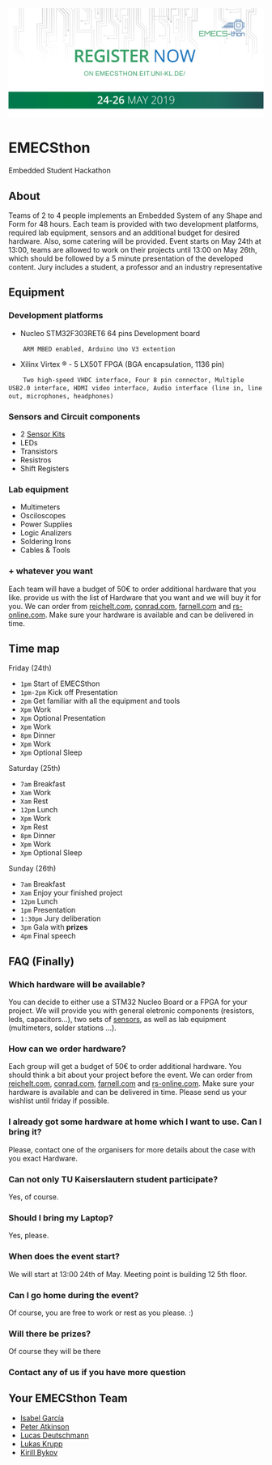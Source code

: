![EMECSthon](EMECSthon-Banner.jpg?raw=true "EMECSthon")

# EMECSthon

Embedded Student Hackathon

## About

Teams of 2 to 4 people implements an Embedded System of any Shape and Form for 48 hours. Each team is provided with two development platforms, required lab equipment, sensors and an additional budget for desired hardware. Also, some catering will be provided. Event starts on May 24th at 13:00, teams are allowed to work on their projects until 13:00 on May 26th, which should be followed by a 5 minute presentation of the developed content. Jury includes a student, a professor and an industry representative 

## Equipment

### Development platforms

* Nucleo STM32F303RET6 64 pins Development board

```
    ARM MBED enabled, Arduino Uno V3 extention
```

* Xilinx Virtex ® - 5 LX50T FPGA (BGA encapsulation, 1136 pin)

```
    Two high-speed VHDC interface, Four 8 pin connector, Multiple USB2.0 interface, HDMI video interface, Audio interface (line in, line out, microphones, headphones)
```

### Sensors and Circuit components

* 2 [Sensor Kits](https://www.reichelt.de/arduino-40-in-1-sensor-kit-sensors-and-modules-ard-sensor-kit-2-p159951.html?GROUPID=8244&START=0&OFFSET=16&SID=92XK25ZawQAUAAAC5KkhA45f6fe75137e2419a87a9fc7ce302b13&LANGUAGE=EN&&r=1)
* LEDs
* Transistors
* Resistros
* Shift Registers

### Lab equipment

* Multimeters
* Osciloscopes
* Power Supplies 
* Logic Analizers
* Soldering Irons
* Cables & Tools

### + whatever you want

Each team will have a budget of 50€ to order additional hardware that you like. provide us with the list of Hardware that you want and we will buy it for you. We can order from [reichelt.com](https://reichelt.com), [conrad.com](https://conrad.com), [farnell.com](https://farnell.com) and [rs-online.com](https://de.rs-online.com/web/). Make sure your hardware is available and can be delivered in time.

## Time map

Friday (24th)

* `1pm` Start of EMECSthon
* `1pm-2pm` Kick off Presentation
* `2pm` Get familiar with all the equipment and tools
* `Xpm` Work
* `Xpm` Optional Presentation
* `Xpm` Work
* `8pm` Dinner
* `Xpm` Work
* `Xpm` Optional Sleep

Saturday (25th)

* `7am` Breakfast
* `Xam` Work
* `Xam` Rest
* `12pm` Lunch
* `Xpm` Work
* `Xpm` Rest
* `8pm` Dinner
* `Xpm` Work
* `Xpm` Optional Sleep

Sunday (26th)

* `7am` Breakfast
* `Xam` Enjoy your finished project
* `12pm` Lunch
* `1pm` Presentation
* `1:30pm` Jury deliberation
* `3pm` Gala with **prizes**
* `4pm` Final speech

## FAQ (Finally)

### Which hardware will be available?

You can decide to either use a STM32 Nucleo Board or a FPGA for your project. We will provide you with general eletronic components (resistors, leds, capacitors...), two sets of [sensors](https://www.reichelt.de/arduino-40-in-1-sensor-kit-sensors-and-modules-ard-sensor-kit-2-p159951.html?GROUPID=8244&START=0&OFFSET=16&SID=92XK25ZawQAUAAAC5KkhA45f6fe75137e2419a87a9fc7ce302b13&LANGUAGE=EN&&r=1), as well as lab equipment (multimeters, solder stations ...).

### How can we order hardware?

Each group will get a budget of 50€ to order additional hardware. You should think a bit about your project before the event. We can order from [reichelt.com](https://reichelt.com), [conrad.com](https://conrad.com), [farnell.com](https://farnell.com) and [rs-online.com](https://de.rs-online.com/web/). Make sure your hardware is available and can be delivered in time. Please send us your wishlist until friday if possible.

### I already got some hardware at home which I want to use. Can I bring it?

Please, contact one of the organisers for more details about the case with you exact Hardware.

### Can not only TU Kaiserslautern student participate?

Yes, of course.

### Should I bring my Laptop?

Yes, please.

### When does the event start?

We will start at 13:00 24th of May. Meeting point is building 12 5th floor.

### Can I go home during the event?

Of course, you are free to work or rest as you please. :)

### Will there be prizes?

Of course they will be there

### Contact any of us if you have more question
    
## Your EMECSthon Team
* [Isabel García](mailto:igarciabanos@gmail.com)
* [Peter Atkinson](mailto:patkinso@rhrk.uni-kl.de)
* [Lucas Deutschmann](mailto:Lucas.Deutschmann@web.de)
* [Lukas Krupp](mailto:lkrupp@rhrk.uni-kl.de)
* [Kirill Bykov](mailto:mrkirillbykov@gmail.com)

